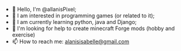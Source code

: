 - 👋 Hello, I'm @allanisPixel;
- 👀 I am interested in programming games (or related to it);
- 🌱 I am currently learning python, java and Django;
- 💞️ I'm looking for help to create minecraft Forge mods (hobby and exercise)
- 📫 How to reach me: alanisisabelle@gmail.com 

<!---
allanisPixel/allanisPixel is a ✨ special ✨ repository because its `README.md` (this file) appears on your GitHub profile.
You can click the Preview link to take a look at your changes.
--->
